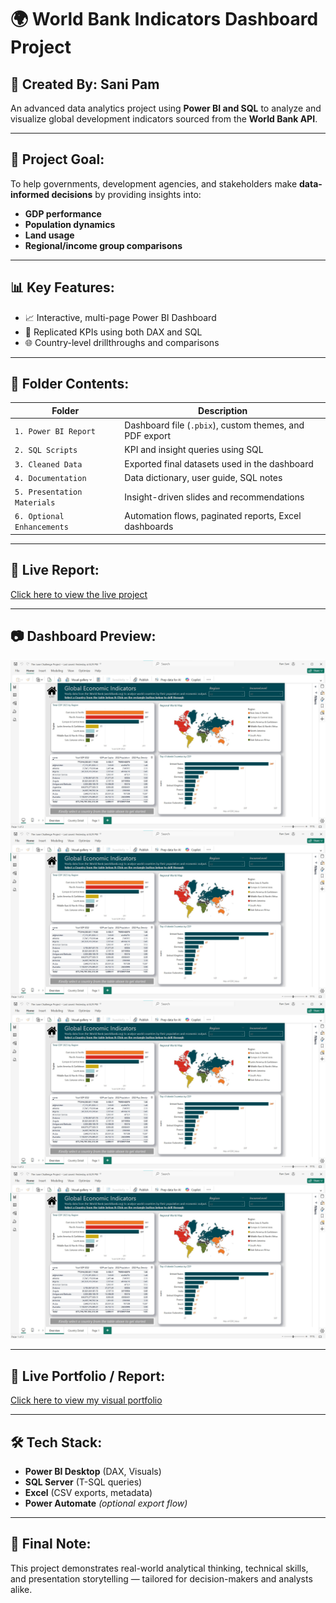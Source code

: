 # 🌍 World Bank Indicators Dashboard Project

## 👤 Created By: Sani Pam
An advanced data analytics project using **Power BI and SQL** to analyze and visualize global development indicators sourced from the **World Bank API**.

---

## 🎯 Project Goal:
To help governments, development agencies, and stakeholders make **data-informed decisions** by providing insights into:
- **GDP performance**
- **Population dynamics**
- **Land usage**
- **Regional/income group comparisons**

---

## 📊 Key Features:
- 📈 Interactive, multi-page Power BI Dashboard
- 🧠 Replicated KPIs using both DAX and SQL
- 🌐 Country-level drillthroughs and comparisons


---

## 📁 Folder Contents:

| Folder | Description |
|--------|-------------|
| `1. Power BI Report` | Dashboard file (`.pbix`), custom themes, and PDF export |
| `2. SQL Scripts` | KPI and insight queries using SQL |
| `3. Cleaned Data` | Exported final datasets used in the dashboard |
| `4. Documentation` | Data dictionary, user guide, SQL notes |
| `5. Presentation Materials` | Insight-driven slides and recommendations |
| `6. Optional Enhancements` | Automation flows, paginated reports, Excel dashboards |

---

## 🔗 Live Report:
[Click here to view the live project](https://app.powerbi.com/links/Er8JeBzsro?ctid=71cf4385-6466-489d-a591-0aff690ce852&pbi_source=linkShare)

---

## 📷 Dashboard Preview:
![image alt](https://github.com/Smart-P4458/My-Projects/blob/da504277fece617a01bcb4c5680beb2d3ebc6194/My%20June%20Project%20Overview%20%20.jpg)
![image alt](https://github.com/Smart-P4458/My-Projects/blob/da504277fece617a01bcb4c5680beb2d3ebc6194/My%20June%20Project%20Overview%20%20.jpg)
![image alt](https://github.com/Smart-P4458/My-Projects/blob/da504277fece617a01bcb4c5680beb2d3ebc6194/My%20June%20Project%20Overview%20%20.jpg)
![image alt](https://github.com/Smart-P4458/My-Projects/blob/da504277fece617a01bcb4c5680beb2d3ebc6194/My%20June%20Project%20Overview%20%20.jpg)

---

## 🔗 Live Portfolio / Report:
[Click here to view my visual portfolio](https://mavenanalytics.io/profile/08d183b0-f0f1-70a3-a6f9-d7782b33e46b)

---

## 🛠️ Tech Stack:
- **Power BI Desktop** (DAX, Visuals)
- **SQL Server** (T-SQL queries)
- **Excel** (CSV exports, metadata)
- **Power Automate** *(optional export flow)*

---

## 📢 Final Note:
This project demonstrates real-world analytical thinking, technical skills, and presentation storytelling — tailored for decision-makers and analysts alike.


